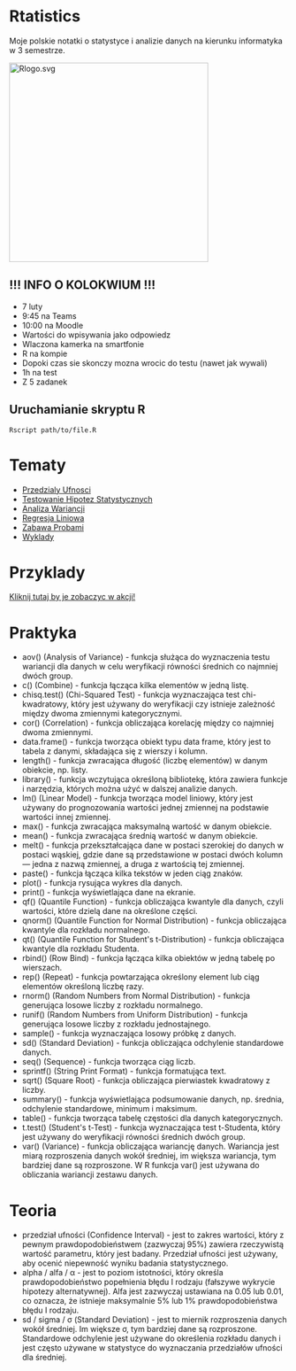 # Rtatistics
Moje polskie notatki o statystyce i analizie danych na kierunku informatyka w 3 semestrze.

<img src="https://www.r-project.org/logo/Rlogo.svg" alt="Rlogo.svg" width="360">

## !!! INFO O KOLOKWIUM !!!
- 7 luty
- 9:45 na Teams
- 10:00 na Moodle
- Wartości do wpisywania jako odpowiedz
- Wlaczona kamerka na smartfonie
- R na kompie
- Dopoki czas sie skonczy mozna wrocic do testu (nawet jak wywali)
- 1h na test
- Z 5 zadanek

## Uruchamianie skryptu R
```console
Rscript path/to/file.R 
```

# Tematy
- [Przedzialy Ufnosci](PrzedzialyUfnosci)
- [Testowanie Hipotez Statystycznych](TestowanieHipotez)
- [Analiza Wariancji](AnalizaWariancji)
- [Regresja Liniowa](RegresjaLiniowa)
- [Zabawa Probami](ZabawaProbami)
- [Wyklady](Wyklady)

# Przyklady
[Kliknij tutaj by je zobaczyc w akcji!](EXAMPLES.md)

# Praktyka
- aov() (Analysis of Variance) - funkcja służąca do wyznaczenia testu wariancji dla danych w celu weryfikacji równości średnich co najmniej dwóch group.
- c() (Combine) - funkcja łącząca kilka elementów w jedną listę.
- chisq.test() (Chi-Squared Test) - funkcja wyznaczająca test chi-kwadratowy, który jest używany do weryfikacji czy istnieje zależność między dwoma zmiennymi kategorycznymi.
- cor() (Correlation) - funkcja obliczająca korelację między co najmniej dwoma zmiennymi.
- data.frame() - funkcja tworząca obiekt typu data frame, który jest to tabela z danymi, składająca się z wierszy i kolumn.
- length() - funkcja zwracająca długość (liczbę elementów) w danym obiekcie, np. listy.
- library() - funkcja wczytująca określoną bibliotekę, która zawiera funkcje i narzędzia, których można użyć w dalszej analizie danych.
- lm() (Linear Model) - funkcja tworząca model liniowy, który jest używany do prognozowania wartości jednej zmiennej na podstawie wartości innej zmiennej.
- max() - funkcja zwracająca maksymalną wartość w danym obiekcie.
- mean() - funkcja zwracająca średnią wartość w danym obiekcie.
- melt() - funkcja przekształcająca dane w postaci szerokiej do danych w postaci wąskiej, gdzie dane są przedstawione w postaci dwóch kolumn — jedna z nazwą zmiennej, a druga z wartością tej zmiennej.
- paste() - funkcja łącząca kilka tekstów w jeden ciąg znaków.
- plot() - funkcja rysująca wykres dla danych.
- print() - funkcja wyświetlająca dane na ekranie.
- qf() (Quantile Function) - funkcja obliczająca kwantyle dla danych, czyli wartości, które dzielą dane na określone części.
- qnorm() (Quantile Function for Normal Distribution) - funkcja obliczająca kwantyle dla rozkładu normalnego.
- qt() (Quantile Function for Student's t-Distribution) - funkcja obliczająca kwantyle dla rozkładu Studenta.
- rbind() (Row Bind) - funkcja łącząca kilka obiektów w jedną tabelę po wierszach.
- rep() (Repeat) - funkcja powtarzająca określony element lub ciąg elementów określoną liczbę razy.
- rnorm() (Random Numbers from Normal Distribution) - funkcja generująca losowe liczby z rozkładu normalnego.
- runif() (Random Numbers from Uniform Distribution) - funkcja generująca losowe liczby z rozkładu jednostajnego.
- sample() - funkcja wyznaczająca losowy próbkę z danych.
- sd() (Standard Deviation) - funkcja obliczająca odchylenie standardowe danych.
- seq() (Sequence) - funkcja tworząca ciąg liczb.
- sprintf() (String Print Format) - funkcja formatująca text.
- sqrt() (Square Root) - funkcja obliczająca pierwiastek kwadratowy z liczby.
- summary() - funkcja wyświetlająca podsumowanie danych, np. średnia, odchylenie standardowe, minimum i maksimum.
- table() - funkcja tworząca tabelę częstości dla danych kategorycznych.
- t.test() (Student's t-Test) - funkcja wyznaczająca test t-Studenta, który jest używany do weryfikacji równości średnich dwóch group.
- var() (Variance) - funkcja obliczająca wariancję danych. Wariancja jest miarą rozproszenia danych wokół średniej, im większa wariancja, tym bardziej dane są rozproszone. W R funkcja var() jest używana do obliczania wariancji zestawu danych.

# Teoria
- przedział ufności (Confidence Interval) - jest to zakres wartości, który z pewnym prawdopodobieństwem (zazwyczaj 95%) zawiera rzeczywistą wartość parametru, który jest badany. Przedział ufności jest używany, aby ocenić niepewność wyniku badania statystycznego.
- alpha / alfa / α - jest to poziom istotności, który określa prawdopodobieństwo popełnienia błędu I rodzaju (fałszywe wykrycie hipotezy alternatywnej). Alfa jest zazwyczaj ustawiana na 0.05 lub 0.01, co oznacza, że istnieje maksymalnie 5% lub 1% prawdopodobieństwa błędu I rodzaju.
- sd / sigma / σ (Standard Deviation) - jest to miernik rozproszenia danych wokół średniej. Im większe σ, tym bardziej dane są rozproszone. Standardowe odchylenie jest używane do określenia rozkładu danych i jest często używane w statystyce do wyznaczania przedziałów ufności dla średniej.

